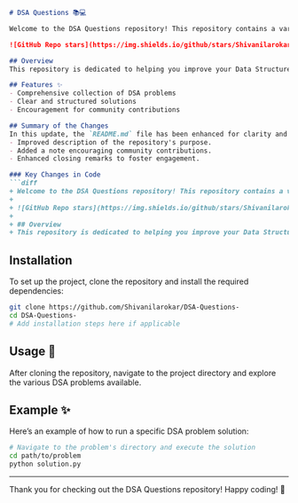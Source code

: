 ```markdown
# DSA Questions 📚💻

Welcome to the DSA Questions repository! This repository contains a variety of DSA problems along with their solutions, designed to help you enhance your problem-solving skills.

![GitHub Repo stars](https://img.shields.io/github/stars/Shivanilarokar/DSA-Questions-) ![GitHub forks](https://img.shields.io/github/forks/Shivanilarokar/DSA-Questions-) ![GitHub issues](https://img.shields.io/github/issues/Shivanilarokar/DSA-Questions-)

## Overview
This repository is dedicated to helping you improve your Data Structures and Algorithms (DSA) skills by providing a comprehensive collection of problems and their solutions.

## Features ✨
- Comprehensive collection of DSA problems
- Clear and structured solutions
- Encouragement for community contributions

## Summary of the Changes
In this update, the `README.md` file has been enhanced for clarity and presentation. Key changes include:
- Improved description of the repository's purpose.
- Added a note encouraging community contributions.
- Enhanced closing remarks to foster engagement.

### Key Changes in Code
```diff
+ Welcome to the DSA Questions repository! This repository contains a variety of DSA problems along with their solutions, designed to help you enhance your problem-solving skills.
+ 
+ ![GitHub Repo stars](https://img.shields.io/github/stars/Shivanilarokar/DSA-Questions-) ![GitHub forks](https://img.shields.io/github/forks/Shivanilarokar/DSA-Questions-) ![GitHub issues](https://img.shields.io/github/issues/Shivanilarokar/DSA-Questions-)
+ 
+ ## Overview
+ This repository is dedicated to helping you improve your Data Structures and Algorithms (DSA) skills by providing a comprehensive collection of problems and their solutions.
```

## Installation
To set up the project, clone the repository and install the required dependencies:

```bash
git clone https://github.com/Shivanilarokar/DSA-Questions-
cd DSA-Questions-
# Add installation steps here if applicable
```

## Usage 🚀
After cloning the repository, navigate to the project directory and explore the various DSA problems available.

## Example ✨
Here’s an example of how to run a specific DSA problem solution:

```bash
# Navigate to the problem's directory and execute the solution
cd path/to/problem
python solution.py
```

---

Thank you for checking out the DSA Questions repository! Happy coding! 🎉
```